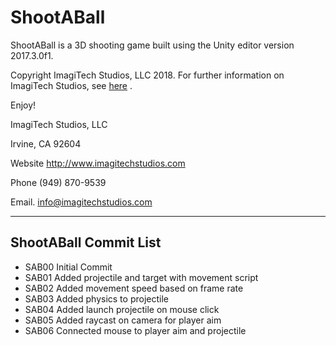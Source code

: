 # ShootABall
ShootABall is a 3D shooting game built using the Unity editor version 2017.3.0f1.

Copyright ImagiTech Studios, LLC 2018. 
For further information on ImagiTech Studios, see [here](http://www.imagitechstudios.com/) .

Enjoy!


ImagiTech Studios, LLC

Irvine, CA 92604

Website http://www.imagitechstudios.com

Phone (949) 870-9539

Email. info@imagitechstudios.com

---

## ShootABall Commit List

* SAB00 Initial Commit
* SAB01 Added projectile and target with movement script
* SAB02 Added movement speed based on frame rate
* SAB03 Added physics to projectile
* SAB04 Added launch projectile on mouse click
* SAB05 Added raycast on camera for player aim
* SAB06 Connected mouse to player aim and projectile
